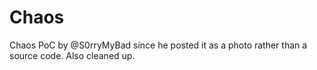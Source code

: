 # Chaos
Chaos PoC by @S0rryMyBad since he posted it as a photo rather than a source code. Also cleaned up.
